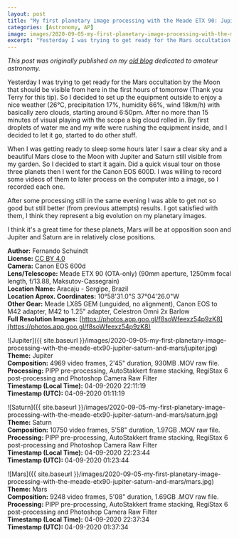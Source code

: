 ```yaml
---
layout: post
title: "My first planetary image processing with the Meade ETX 90: Jupiter, Saturn and Mars"
categories: [Astronomy, AP]
image: images/2020-09-05-my-first-planetary-image-processing-with-the-meade-etx90-jupiter-saturn-and-mars/saturn.jpg
excerpt: "Yesterday I was trying to get ready for the Mars occultation by the Moon that should be visible from here in the first hours of tomorrow (Thank you Terry for this tip). So I decided to set up the equipment outside to enjoy a nice weather."
---
```


*This post was originally published on my [old blog](https://boredprogrammer.postach.io/post/my-first-planetary-image-processing-with-the-meade-etx-90-jupiter-saturn-and-mars) dedicated to amateur astronomy.*

Yesterday I was trying to get ready for the Mars occultation by the Moon that should be visible from here in the first hours of tomorrow (Thank you Terry for this tip). So I decided to set up the equipment outside to enjoy a nice weather (26°C, precipitation 17%, humidity 66%, wind 18km/h) with basically zero clouds, starting around 6:50pm. After no more than 15 minutes of visual playing with the scope a big cloud rolled in. By first droplets of water me and my wife were rushing the equipment inside, and I decided to let it go, started to do other stuff.

When I was getting ready to sleep some hours later I saw a clear sky and a beautiful Mars close to the Moon with Jupiter and Saturn still visible from my garden. So I decided to start it again. Did a quick visual tour on those three planets then I went for the Canon EOS 600D. I was willing to record some videos of them to later process on the computer into a image, so I recorded each one.

After some processing still in the same evening I was able to get not so good but still better (from previous attempts) results. I got satisfied with them, I think they represent a big evolution on my planetary images.

I think it's a great time for these planets, Mars will be at opposition soon and Jupiter and Saturn are in relatively close positions.

**Author:** Fernando Schuindt  
**License:** [CC BY 4.0](https://creativecommons.org/licenses/by/4.0/)  
**Camera:** Canon EOS 600d  
**Lens/Telescope:** Meade ETX 90 (OTA-only) (90mm aperture, 1250mm focal length, f/13.88, Maksutov-Cassegrain)  
**Location Name:** Aracaju - Sergipe, Brazil  
**Location Aprox. Coordinates:** 10°58'31.0"S 37°04'26.0"W  
**Other Gear:**  Meade LX85 GEM (unguided, no alignment), Canon EOS to M42 adapter, M42 to 1.25" adapter, Celestron Omni 2x Barlow  
**Full Resolution Images:** [https://photos.app.goo.gl/f8soWfeexz54p9zK8](https://photos.app.goo.gl/f8soWfeexz54p9zK8)  

![Jupiter]({{ site.baseurl }}/images/2020-09-05-my-first-planetary-image-processing-with-the-meade-etx90-jupiter-saturn-and-mars/jupiter.jpg)
**Theme:** Jupiter  
**Composition:** 4969 video frames, 2'45" duration, 930MB .MOV raw file.  
**Processing:** PIPP pre-processing, AutoStakkert frame stacking, RegiStax 6 post-processing and Photoshop Camera Raw Filter  
**Timestamp (Local Time):** 04-09-2020 22:11:19  
**Timestamp (UTC):** 04-09-2020 01:11:19  

![Saturn]({{ site.baseurl }}/images/2020-09-05-my-first-planetary-image-processing-with-the-meade-etx90-jupiter-saturn-and-mars/saturn.jpg)
**Theme:** Saturn  
**Composition:** 10750 video frames, 5'58" duration, 1.97GB .MOV raw file.  
**Processing:** PIPP pre-processing, AutoStakkert frame stacking, RegiStax 6 post-processing and Photoshop Camera Raw Filter  
**Timestamp (Local Time):** 04-09-2020 22:23:44  
**Timestamp (UTC):** 04-09-2020 01:23:44  

![Mars]({{ site.baseurl }}/images/2020-09-05-my-first-planetary-image-processing-with-the-meade-etx90-jupiter-saturn-and-mars/mars.jpg)
**Theme:** Mars  
**Composition:** 9248 video frames, 5'08" duration, 1.69GB .MOV raw file.  
**Processing:** PIPP pre-processing, AutoStakkert frame stacking, RegiStax 6 post-processing and Photoshop Camera Raw Filter  
**Timestamp (Local Time):** 04-09-2020 22:37:34  
**Timestamp (UTC):** 04-09-2020 01:37:34  
